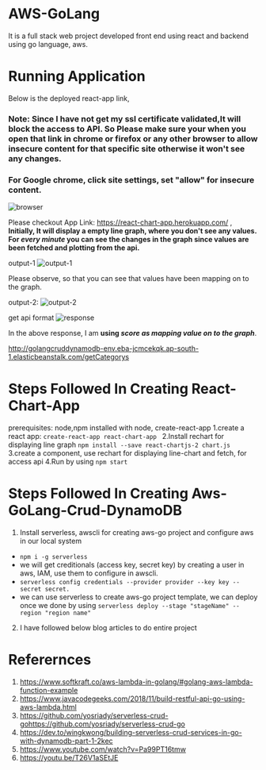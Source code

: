 # AWS-GoLang
It is a full stack web project developed  front end using react and backend using go language, aws.


# Running Application
Below is the deployed react-app link,

### Note:   Since I have not get my ssl certificate validated,It will block the access to API. So Please make sure your when you open that link in chrome or firefox or any other browser to allow insecure content for that specific site otherwise it won't see any changes.

### For Google chrome, click site settings, set "allow" for insecure content.
![browser](https://user-images.githubusercontent.com/47274869/99748503-a601d900-2b02-11eb-87ba-ddcd46ce902d.jpg)

 Please checkout App Link: https://react-chart-app.herokuapp.com/ , **Initially, It will display a empty line graph, where you don't see any values. For _every minute_ you can see the changes in the graph since values are been fetched and plotting from the api.**
 
 
 output-1 ![output-1](https://user-images.githubusercontent.com/47274869/99748237-28d66400-2b02-11eb-8d7a-881f29755cee.jpg)
 
 Please observe, so that you can see that values have been mapping on to the graph.
 
 output-2: ![output-2](https://user-images.githubusercontent.com/47274869/99747765-30493d80-2b01-11eb-9d71-c5f66b6eac24.jpg)
 
 get api format
 ![response](https://user-images.githubusercontent.com/47274869/99750445-6ccb6800-2b06-11eb-9634-befc6d0953f8.jpg)
 
 In the above response, I am **using _score as mapping value on to the graph_**.  
 
 http://golangcruddynamodb-env.eba-jcmcekqk.ap-south-1.elasticbeanstalk.com/getCategorys
 

# Steps Followed In Creating React-Chart-App
 prerequisites: node,npm installed with node, create-react-app
 1.create a react app:  ```create-react-app react-chart-app ``` 
 2.Install  rechart for displaying line graph ```npm install --save react-chartjs-2 chart.js``` 
 3.create a component, use rechart for displaying line-chart and fetch, for access api
 4.Run by using ```npm start```


# Steps Followed In Creating Aws-GoLang-Crud-DynamoDB
 1. Install serverless, awscli for creating aws-go project and configure aws in our local system
   - ```npm i -g serverless```  
   - we will get creditionals (access key, secret key) by creating a user in aws, IAM, use them to configure in awscli.
   - ```serverless config credentials --provider provider --key key --secret secret.```
   - we can use serverless to create aws-go project template, we can deploy once we done by using 
      ```serverless deploy --stage "stageName" --region "region name"```
  2. I have followed below blog articles to do entire project

# Referernces
1. https://www.softkraft.co/aws-lambda-in-golang/#golang-aws-lambda-function-example
2. https://www.javacodegeeks.com/2018/11/build-restful-api-go-using-aws-lambda.html
3. https://github.com/yosriady/serverless-crud-gohttps://github.com/yosriady/serverless-crud-go
4. https://dev.to/wingkwong/building-serverless-crud-services-in-go-with-dynamodb-part-1-2kec
5. https://www.youtube.com/watch?v=Pa99PT16tmw
6. https://youtu.be/T26V1aSEtJE




 
 
 


